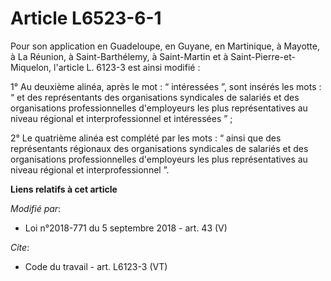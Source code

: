 # Article L6523-6-1

Pour son application en Guadeloupe, en Guyane, en Martinique, à Mayotte, à La Réunion, à Saint-Barthélemy, à Saint-Martin et
à Saint-Pierre-et-Miquelon, l'article L. 6123-3 est ainsi modifié : 

1° Au deuxième alinéa, après le mot : “ intéressées ”, sont insérés les mots : “ et des représentants des organisations
syndicales de salariés et des organisations professionnelles d'employeurs les plus représentatives au niveau régional et
interprofessionnel et intéressées ” ; 

2° Le quatrième alinéa est complété par les mots : “ ainsi que des représentants régionaux des organisations syndicales de
salariés et des organisations professionnelles d'employeurs les plus représentatives au niveau régional et interprofessionnel
”.

**Liens relatifs à cet article**

_Modifié par_:

  - Loi n°2018-771 du 5 septembre 2018 - art. 43 (V)

_Cite_:

  - Code du travail - art. L6123-3 (VT)
